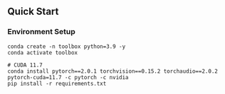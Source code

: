 ## Quick Start
### Environment Setup
```
conda create -n toolbox python=3.9 -y
conda activate toolbox

# CUDA 11.7
conda install pytorch==2.0.1 torchvision==0.15.2 torchaudio==2.0.2 pytorch-cuda=11.7 -c pytorch -c nvidia
pip install -r requirements.txt
```
